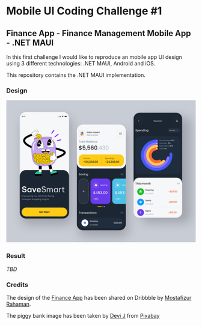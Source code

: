 # Mobile UI Coding Challenge #1

## Finance App - Finance Management Mobile App - .NET MAUI

In this first challenge I would like to reproduce an mobile app UI design using 3 different technologies: .NET MAUI, Android and iOS.

This repository contains the .NET MAUI implementation.

### Design

![Financial Management Mobile App design](/assets/images/design.jpeg)

### Result

*TBD*

### Credits

The design of the [Finance App](https://dribbble.com/shots/23716792-Finance-App-Finance-Management-Mobile-App) has been shared on Dribbble by [Mostafizur Rahaman](https://dribbble.com/mostafizurUx24).

The piggy bank image has been taken by <a href="https://pixabay.com/users/barelydevi-14723734/?utm_source=link-attribution&utm_medium=referral&utm_campaign=image&utm_content=4747516">Devi J</a> from <a href="https://pixabay.com//?utm_source=link-attribution&utm_medium=referral&utm_campaign=image&utm_content=4747516">Pixabay</a>